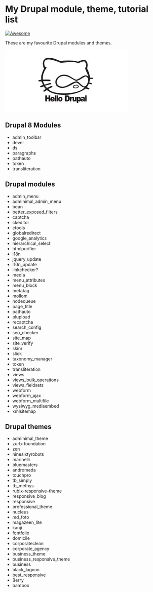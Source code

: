 # My Drupal module, theme, tutorial list

[![Awesome](https://cdn.rawgit.com/sindresorhus/awesome/d7305f38d29fed78fa85652e3a63e154dd8e8829/media/badge.svg)](https://github.com/sindresorhus/awesome)

These are my favourite Drupal modules and themes.

![Drupal module, theme, tutorial list](images/drupalcat.png)

## Drupal 8 Modules
  - admin_toolbar
  - devel
  - ds
  - paragraphs
  - pathauto
  - token
  - transliteration

## Drupal modules
  - admin_menu
  - adminimal_admin_menu
  - bean
  - better_exposed_filters
  - captcha
  - ckeditor
  - ctools
  - globalredirect
  - google_analytics
  - hierarchical_select
  - htmlpurifier
  - i18n
  - jquery_update
  - l10n_update
  - linkchecker?
  - media
  - menu_attributes
  - menu_block
  - metatag
  - mollom
  - nodequeue
  - page_title
  - pathauto
  - plupload
  - recaptcha
  - search_config
  - seo_checker
  - site_map
  - site_verify
  - skinr
  - slick
  - taxonomy_manager
  - token
  - transliteration
  - views
  - views_bulk_operations
  - views_fieldsets
  - webform
  - webform_ajax
  - webform_multifile
  - wysiwyg_mediaembed
  - xmlsitemap

## Drupal themes

  - adminimal_theme
  - zurb-foundation
  - zen
  - ninesixtyrobots
  - marinelli
  - bluemasters
  - andromeda
  - touchpro
  - tb_simply
  - tb_methys
  - rubix-responsive-theme
  - responsive_blog
  - responsive
  - professional_theme
  - nucleus
  - md_foto
  - magazeen_lite
  - kanji
  - fontfolio
  - domicile
  - corporateclean
  - corporate_agency
  - business_theme
  - business_responsive_theme
  - business
  - black_lagoon
  - best_responsive
  - Berry
  - bamboo
